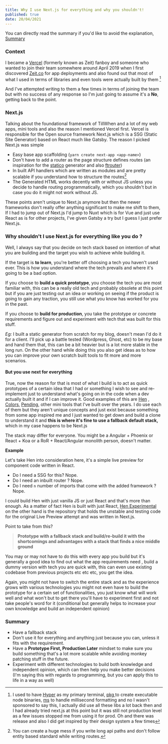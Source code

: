 ```yaml
---
title: Why I use Next.js for everything and why you shouldn't!
published: true 
date: 20/04/2021
---
```


You can directly read the summary if you'd like to avoid the explanation, [Summary](#summary)

### Context 

I became a [Vercel](https://vercel.com) (formerly known as Zeit) fanboy and someone who wanted to join their team somewhere around April 2019 when I first discovered [Zeit.co](https://zeit.co) for app deployments and also found out that most of what I used in terms of libraries and even tools were actually built by them [^1]

[^1]: I used to have [Hyper](https://hyper.is) as my primary terminal, [pkg ](https://github.com/vercel/pkg) to create executable node binaries, [ms](https://www.npmjs.com/package/ms) to handle millisecond formatting and no I wasn't sponsored to say this, I actually did use all these libs a lot back then and I had already tried next.js at this point but it was still not production level as a few issues stopped me from using it for prod. Oh and there was release and also I did get inspired by their design system a few times 

And I've attempted writing to them a few times in terms of joining the team but with no success of any response so I'm just going to assume it's a **No**, getting back to the point.

### Next.js 

Talking about the foundational framework of TillWhen and a lot of my web apps, mini tools and also the reason I mentioned Vercel first. Vercel is responsible for the Open source framework Next.js which is a SSG (Static Site Generator) based on React much like Gatsby. The reason I picked Next.js was simple

- Easy base app scaffolding (`yarn create next-app <app-name>`) 
- Don't have to add a router as the page structure defines routes (an inspiration for the [statico](https://github.com/barelyhuman/statico) generator and also [ftrouter](https://github.com/barelyhuman/ftrouter))
- In built API handlers which are written as modules and are pretty scalable if you understand how to structure the routes[^2]
- The Generated HTML works decently with or without JS unless you decide to handle routing programmatically, which you shouldn't but in case you do it might not work without JS.

[^2]: You can create a huge mess if you write long api paths and don't follow entity based standard while writing routes.



These points aren't unique to Next.js anymore but then the newer frameworks don't really offer anything significant to make me shift to them, If I had to jump out of Next.js I'd jump to Nuxt which is for Vue and just use React as is for other projects, I've given Gatsby a try but I guess I just prefer Next.js.



### Why shouldn't I use Next.js for everything like you do ?

Well, I always say that you decide on tech stack based on intention of what you are building and the target you wish to achieve while building it. 

If the target is **to learn**, you're better off choosing a tech you haven't used ever. This is how you understand where the tech prevails and where it's going to be a bad option.

If you choose to **build a quick prototype**, you choose the tech you are most familiar with, this can be a really old tech and probably obsolete at this point but if you are just testing out an idea or working on seeing if the product is going to gain any traction, you still use what you know has worked for you in the past. 

If you choose to **build for production**, you take the prototype or concrete requirements and figure out and experiment with tech that was built for this stuff. 

_Eg:_ I built a static generator from scratch for my blog, doesn't mean I'd do it for a client. I'll pick up a battle tested (Wordpress, Ghost, etc) to be my base and hand them that, this can be a bit heavier but is a lot more stable in the long run. On the other hand while doing this you also get ideas as to how you can improve your own scratch built tools to fit more and more scenarios.

#### But you use next for everything

True, now the reason for that is most of what I build is to act as quick prototypes of a certain idea that I had or something I wish to see and re-implement just to understand what's going on in the code when a dev actually built it and if I can improve it. Good examples of this are [Hen](https://hen.reaper.im) , [Colors](https://colors.reaper.im), [Pending](pending.reaper.im), other mini tools that I've built over the years. I do use each of them but they aren't unique concepts and just exist because something from some app inspired me and I just wanted to get down and build a clone to understand it and **this is where it's fine to use a fallback default stack,** which in my case happens to be Next.js

The stack may differ for everyone. You might be a Angular + Phoenix or React + Koa or a RoR + React/Angular  monolith person, doesn't matter. 

**Example** 

Let's take Hen into consideration here, it's a simple live preview for component code written in React. 

- Do I need a SSG for this? Nope.
- Do I need an inbuilt router ? Nope. 
- Do I need `n` number of imports that come with the added framework ? Nope. 

I could build Hen with just vanilla JS or just React and that's more than enough. As a matter of fact Hen is built with just React, [Hen Experimental](https://github.com/barelyhuman/hen-experimental) on the other hand is the repository that holds the unstable and testing code for the original Live Preview attempt and was written in Next.js. 

Point to take from this? 

> **Prototype with a fallback stack and build/re-build it with the shortcomings and advantages with a stack that finds a nice middle ground** 



You may or may not have to do this with every app you build but it's generally a good idea to find out what the app requirements need , build a dummy version with tech you are quick with, this can even use existing codebase from previous projects etc etc etc, you get the idea. 

Again, you might not have to switch the entire stack and as the experience grows with various technologies you might not even have to build the prototype for a certain set of functionalities, you just know what will work well and what won't but to get there you'll have to experiment first and not take people's word for it (conditional but generally helps to increase your own knowledge and build an independent opinion)

### Summary 

- Have a fallback stack 
- Don't use it for everything and anything just because you can, unless it fits with the requirement.
- Have a **Prototype First, Production Later** mindset to make sure you build something that's a lot more scalable while avoiding monkey patching stuff in the future.
- Experiment with different technologies to build both knowledge and independent opinion, which can then help you make better decisions (I'm saying this with regards to programming, but you can apply this to life in a way as well)